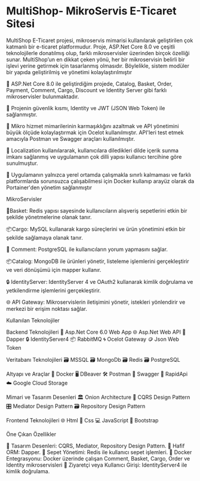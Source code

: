 
#  MultiShop- MikroServis E-Ticaret Sitesi

MultiShop E-Ticaret projesi, mikroservis mimarisi kullanılarak geliştirilen çok katmanlı bir e-ticaret platformudur. Proje, ASP.Net Core 8.0 ve çeşitli teknolojilerle donatılmış olup, farklı mikroservisler üzerinden birçok özelliği sunar. MultiShop’un en dikkat çeken yönü, her bir mikroservisin belirli bir işlevi yerine getirmek için tasarlanmış olmasıdır. Böylelikle, sistem modüler bir yapıda geliştirilmiş ve yönetimi kolaylaştırılmıştır


🚀 ASP.Net Core 8.0 ile geliştirdiğim projede, Catalog, Basket, Order, Payment, Comment, Cargo, Discount ve Identity Server gibi farklı mikroservisler bulunmaktadır.


🚀 Projenin güvenlik kısmı, Identity ve JWT (JSON Web Token) ile sağlanmıştır.


🚀 Mikro hizmet mimarilerinin karmaşıklığını azaltmak ve API yönetimini büyük ölçüde kolaylaştırmak için Ocelot kullanılmıştır. API'leri test etmek amacıyla Postman ve Swagger araçları kullanılmıştır.


🚀 Localization kullanılararak, kullanıcılara diledikleri dilde içerik sunma imkanı sağlanmış ve uygulamanın çok dilli yapısı kullanıcı tercihine göre sunulmuştur.


🚀 Uygulamanın yalnızca yerel ortamda çalışmakla sınırlı kalmaması ve farklı platformlarda sorunsuzca çalışabilmesi için Docker kullanıp arayüz olarak da Portainer'den yönetim sağlanmıştır 


MikroServisler


🛒Basket: Redis yapısı sayesinde kullanıcıların alışveriş sepetlerini etkin bir şekilde yönetmelerine olanak tanır.


📦Cargo: MySQL kullanarak kargo süreçlerini ve ürün yönetimini etkin bir şekilde sağlamaya olanak tanır.


📮 Comment: PostgreSQL ile kullanıcıların yorum yapmasını sağlar.


📦Catalog: MongoDB ile ürünleri yönetir, listeleme işlemlerini gerçekleştirir ve veri dönüşümü için mapper kullanır.


🔒 IdentityServer: IdentityServer 4 ve OAuth2 kullanarak kimlik doğrulama ve yetkilendirme işlemlerini gerçekleştirir.


🌐 API Gateway: Mikroservislerin iletişimini yönetir, istekleri yönlendirir ve merkezi bir erişim noktası sağlar.


Kullanılan Teknolojiler

Backend Teknolojileri
🤖 Asp.Net Core 6.0 Web App
🌐 Asp.Net Web API
💾 Dapper
🔒 IdentityServer4
📦 RabbitMQ
🌀 Ocelot Gateway
🪙 Json Web Token

Veritabanı Teknolojileri
🗃️ MSSQL
🗃️ MongoDb
🗃️ Redis
🗃️ PostgreSQL

Altyapı ve Araçlar
🐳 Docker
🖥️ DBeaver
🛠️ Postman
📝 Swagger
🚀 RapidApi
☁️ Google Cloud Storage

Mimari ve Tasarım Desenleri
🏛️ Onion Architecture
📜 CQRS Design Pattern
🎛️ Mediator Design Pattern
🗃️ Repository Design Pattern

Frontend Teknolojileri
🌐 Html
🎨 Css
💻 JavaScript
🧩 Bootstrap

Öne Çıkan Özellikler

📜 Tasarım Desenleri: CQRS, Mediator, Repository Design Pattern.
💾 Hafif ORM: Dapper.
🛒 Sepet Yönetimi: Redis ile kullanıcı sepet işlemleri.
🐳 Docker Entegrasyonu: Docker üzerinde çalışan Comment, Basket, Cargo, Order ve Identity mikroservisleri 
🔐 Ziyaretçi veya Kullanıcı Girişi: IdentityServer4 ile kimlik doğrulama.



